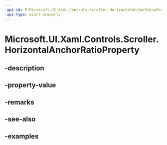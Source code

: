 ```yaml
---
-api-id: P:Microsoft.UI.Xaml.Controls.Scroller.HorizontalAnchorRatioProperty
-api-type: winrt property
---
```


<!-- Property syntax.
public DependencyProperty HorizontalAnchorRatioProperty { get; }
-->

# Microsoft.UI.Xaml.Controls.Scroller.HorizontalAnchorRatioProperty

## -description

## -property-value

## -remarks

## -see-also

## -examples

